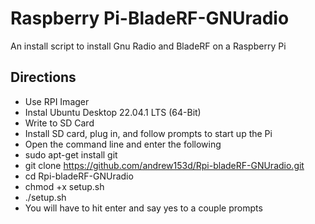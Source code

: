 # Raspberry Pi-BladeRF-GNUradio
An install script to install Gnu Radio and BladeRF on a Raspberry Pi

## Directions
* Use RPI Imager
* Instal Ubuntu Desktop 22.04.1 LTS (64-Bit)
* Write to SD Card
* Install SD card, plug in, and follow prompts to start up the Pi
* Open the command line and enter the following
* sudo apt-get install git
* git clone https://github.com/andrew153d/Rpi-bladeRF-GNUradio.git
* cd Rpi-bladeRF-GNUradio
* chmod +x setup.sh
* ./setup.sh
* You will have to hit enter and say yes to a couple prompts
